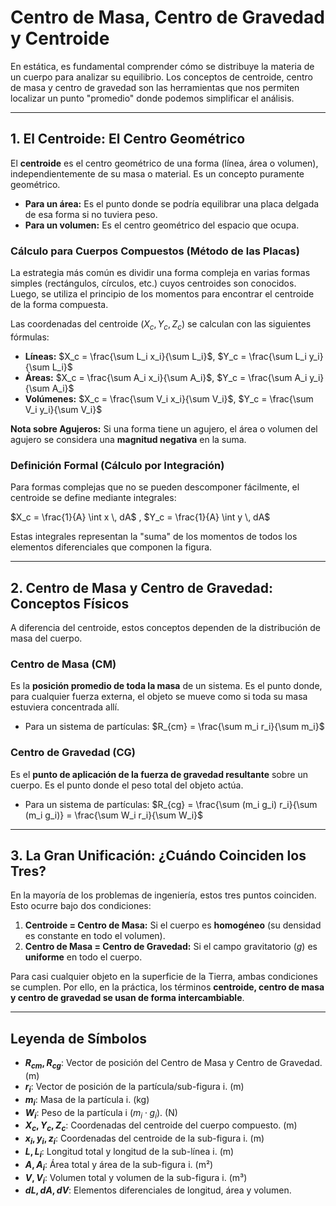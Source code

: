 # Centro de Masa, Centro de Gravedad y Centroide

En estática, es fundamental comprender cómo se distribuye la materia de un cuerpo para analizar su equilibrio. Los conceptos de centroide, centro de masa y centro de gravedad son las herramientas que nos permiten localizar un punto "promedio" donde podemos simplificar el análisis.

---

## 1. El Centroide: El Centro Geométrico

El **centroide** es el centro geométrico de una forma (línea, área o volumen), independientemente de su masa o material. Es un concepto puramente geométrico.

- **Para un área:** Es el punto donde se podría equilibrar una placa delgada de esa forma si no tuviera peso.
- **Para un volumen:** Es el centro geométrico del espacio que ocupa.

### Cálculo para Cuerpos Compuestos (Método de las Placas)

La estrategia más común es dividir una forma compleja en varias formas simples (rectángulos, círculos, etc.) cuyos centroides son conocidos. Luego, se utiliza el principio de los momentos para encontrar el centroide de la forma compuesta.

Las coordenadas del centroide ($X_c, Y_c, Z_c$) se calculan con las siguientes fórmulas:

- **Líneas:** $X_c = \frac{\sum L_i x_i}{\sum L_i}$, $Y_c = \frac{\sum L_i y_i}{\sum L_i}$
- **Áreas:** $X_c = \frac{\sum A_i x_i}{\sum A_i}$, $Y_c = \frac{\sum A_i y_i}{\sum A_i}$
- **Volúmenes:** $X_c = \frac{\sum V_i x_i}{\sum V_i}$, $Y_c = \frac{\sum V_i y_i}{\sum V_i}$

**Nota sobre Agujeros:** Si una forma tiene un agujero, el área o volumen del agujero se considera una **magnitud negativa** en la suma.

### Definición Formal (Cálculo por Integración)

Para formas complejas que no se pueden descomponer fácilmente, el centroide se define mediante integrales:

$X_c = \frac{1}{A} \int x \, dA$ ,  $Y_c = \frac{1}{A} \int y \, dA$

Estas integrales representan la "suma" de los momentos de todos los elementos diferenciales que componen la figura.

---

## 2. Centro de Masa y Centro de Gravedad: Conceptos Físicos

A diferencia del centroide, estos conceptos dependen de la distribución de masa del cuerpo.

### Centro de Masa (CM)

Es la **posición promedio de toda la masa** de un sistema. Es el punto donde, para cualquier fuerza externa, el objeto se mueve como si toda su masa estuviera concentrada allí.

- Para un sistema de partículas: $R_{cm} = \frac{\sum m_i r_i}{\sum m_i}$

### Centro de Gravedad (CG)

Es el **punto de aplicación de la fuerza de gravedad resultante** sobre un cuerpo. Es el punto donde el peso total del objeto actúa.

- Para un sistema de partículas: $R_{cg} = \frac{\sum (m_i g_i) r_i}{\sum (m_i g_i)} = \frac{\sum W_i r_i}{\sum W_i}$

---

## 3. La Gran Unificación: ¿Cuándo Coinciden los Tres?

En la mayoría de los problemas de ingeniería, estos tres puntos coinciden. Esto ocurre bajo dos condiciones:

1.  **Centroide = Centro de Masa:** Si el cuerpo es **homogéneo** (su densidad es constante en todo el volumen).
2.  **Centro de Masa = Centro de Gravedad:** Si el campo gravitatorio ($g$) es **uniforme** en todo el cuerpo.

Para casi cualquier objeto en la superficie de la Tierra, ambas condiciones se cumplen. Por ello, en la práctica, los términos **centroide, centro de masa y centro de gravedad se usan de forma intercambiable**.

---

## Leyenda de Símbolos

- **$R_{cm}, R_{cg}$**: Vector de posición del Centro de Masa y Centro de Gravedad. (m)
- **$r_i$**: Vector de posición de la partícula/sub-figura i. (m)
- **$m_i$**: Masa de la partícula i. (kg)
- **$W_i$**: Peso de la partícula i ($m_i \cdot g_i$). (N)
- **$X_c, Y_c, Z_c$**: Coordenadas del centroide del cuerpo compuesto. (m)
- **$x_i, y_i, z_i$**: Coordenadas del centroide de la sub-figura i. (m)
- **$L, L_i$**: Longitud total y longitud de la sub-línea i. (m)
- **$A, A_i$**: Área total y área de la sub-figura i. (m²)
- **$V, V_i$**: Volumen total y volumen de la sub-figura i. (m³)
- **$dL, dA, dV$**: Elementos diferenciales de longitud, área y volumen.

